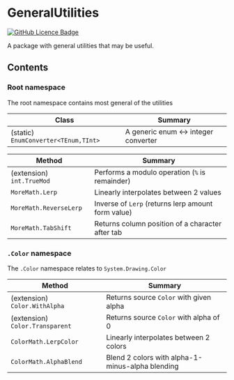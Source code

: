 # GeneralUtilities

[![GitHub Licence Badge](https://img.shields.io/github/license/Rephidock/Rephidock.GeneralUtilities)](https://github.com/Rephidock/Rephidock.GeneralUtilities/blob/main/LICENSE)

 A package with general utilities that may be useful.

## Contents



### Root namespace

The root namespace contains most general of the utilities

| Class                                | Summary                              |
| ------------------------------------ | ------------------------------------ |
| (static) `EnumConverter<TEnum,TInt>` | A generic enum <-> integer converter |

| Method                    | Summary                                            |
| ------------------------- | -------------------------------------------------- |
| (extension) `int.TrueMod` | Performs a modulo operation (`%` is remainder)     |
| `MoreMath.Lerp`           | Linearly interpolates between 2 values             |
| `MoreMath.ReverseLerp`    | Inverse of `Lerp` (returns lerp amount form value) |
| `MoreMath.TabShift`       | Returns column position of a character after tab   |



### `.Color` namespace

The `.Color` namespace relates to `System.Drawing.Color`

| Method                          | Summary                                          |
| ------------------------------- | ------------------------------------------------ |
| (extension) `Color.WithAlpha`   | Returns source `Color` with given alpha          |
| (extension) `Color.Transparent` | Returns source `Color` with alpha of 0           |
| `ColorMath.LerpColor`           | Linearly interpolates between 2 colors           |
| `ColorMath.AlphaBlend`          | Blend 2 colors with alpha-1-minus-alpha blending |
